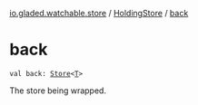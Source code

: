 [io.gladed.watchable.store](../index.md) / [HoldingStore](index.md) / [back](./back.md)

# back

`val back: `[`Store`](../-store/index.md)`<`[`T`](index.md#T)`>`

The store being wrapped.

